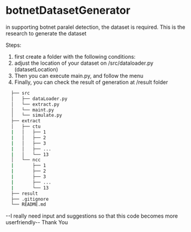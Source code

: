 # botnetDatasetGenerator
in supporting botnet paralel detection, the dataset is required. This is the research to generate the dataset

Steps:
1. first create a folder with the following conditions:
2. adjust the location of your dataset on /src/dataloader.py (datasetLocation)
3. Then you can execute main.py, and follow the menu
4. Finally, you can check the result of generation at /result folder
```bash
  ├── src
  │   ├── dataLoader.py
  │   └── extract.py
  │   └── maint.py
  │   └── simulate.py
  ├── extract
  │   ├── ctu
  |   │   ├── 1
  |   │   ├── 2
  |   │   ├── 3
  |   │   ├── ...
  |   │   └── 13
  │   └── ncc
  |       ├── 1
  |       ├── 2
  |       ├── 3
  |       ├── ...
  |       └── 13
  ├── result
  ├── .gitignore
  └── README.md
 ```

--I really need input and suggestions so that this code becomes more userfriendly--
Thank You
